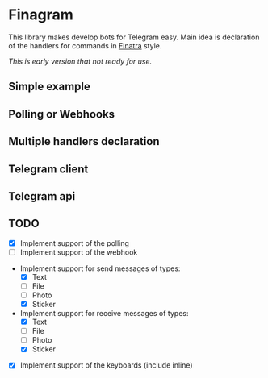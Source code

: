 # Finagram
This library makes develop bots for Telegram easy. Main idea is declaration of the handlers for commands in [Finatra](http://twitter.github.io/finatra/) style. 

_This is early version that not ready for use._

## Simple example

## Polling or Webhooks

## Multiple handlers declaration

## Telegram client

## Telegram api

## TODO
* [x] Implement support of the polling
* [ ] Implement support of the webhook
* Implement support for send messages of types:
  * [x] Text
  * [ ] File
  * [ ] Photo
  * [x] Sticker
* Implement support for receive messages of types:  
  * [x] Text
  * [ ] File
  * [ ] Photo
  * [x] Sticker
* [x] Implement support of the keyboards (include inline)
